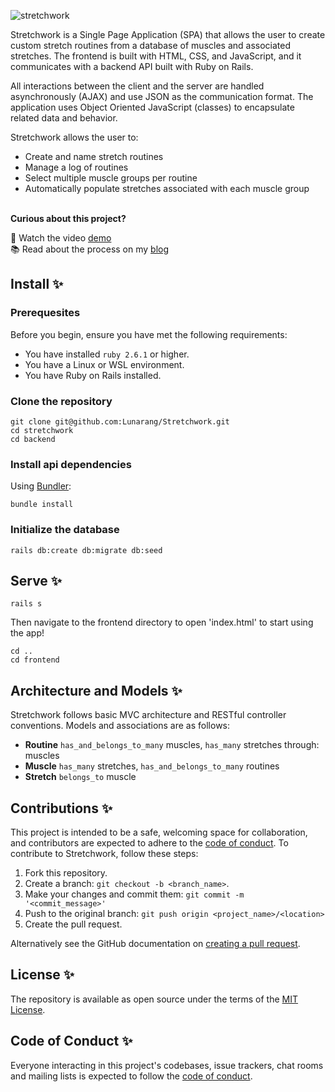 ![stretchwork](https://codebaby.hashnode.dev/_next/image?url=https%3A%2F%2Fcdn.hashnode.com%2Fres%2Fhashnode%2Fimage%2Fupload%2Fv1654394938251%2FYYltiWVlS.png%3Fw%3D1600%26h%3D840%26fit%3Dcrop%26crop%3Dentropy%26auto%3Dcompress%2Cformat%26format%3Dwebp&w=1920&q=75)

Stretchwork is a Single Page Application (SPA) that allows the user to create custom stretch routines from a database of muscles and associated stretches. The frontend is built with HTML, CSS, and JavaScript, and it communicates with a backend API built with Ruby on Rails.

All interactions between the client and the server are handled asynchronously (AJAX) and use JSON as the communication format. The application uses Object Oriented JavaScript (classes) to encapsulate related data and behavior.

Stretchwork allows the user to:

* Create and name stretch routines
* Manage a log of routines
* Select multiple muscle groups per routine
* Automatically populate stretches associated with each muscle group

</br>
<b>Curious about this project?</b>  

:eyes: Watch the video [demo](https://vimeo.com/manage/videos/717173421)  
:books: Read about the process on my [blog](https://codebaby.hashnode.dev/my-first-javascript-project-stretchwork)  

## Install :sparkles:

### Prerequesites
Before you begin, ensure you have met the following requirements:

* You have installed `ruby 2.6.1` or higher.
* You have a Linux or WSL environment.
* You have Ruby on Rails installed.

### Clone the repository

```shell
git clone git@github.com:Lunarang/Stretchwork.git
cd stretchwork
cd backend
```

### Install api dependencies

Using [Bundler](https://github.com/bundler/bundler):

```shell
bundle install
```

### Initialize the database

```shell
rails db:create db:migrate db:seed
```

## Serve :sparkles:

```shell
rails s
```

Then navigate to the frontend directory to open 'index.html' to start using the app!

```shell
cd ..
cd frontend
```

## Architecture and Models :sparkles:

Stretchwork follows basic MVC architecture and RESTful controller conventions.
Models and associations are as follows:

* <b>Routine</b> `has_and_belongs_to_many` muscles, `has_many` stretches through: muscles
* <b>Muscle</b> `has_many` stretches, `has_and_belongs_to_many` routines
* <b>Stretch</b> `belongs_to` muscle

## Contributions :sparkles:

This project is intended to be a safe, welcoming space for collaboration, and contributors are expected to adhere to the [code of conduct](https://github.com/lunarang/Stretchwork/CODE_OF_CONDUCT.md).
To contribute to Stretchwork, follow these steps:

1. Fork this repository.
2. Create a branch: `git checkout -b <branch_name>`.
3. Make your changes and commit them: `git commit -m '<commit_message>'`
4. Push to the original branch: `git push origin <project_name>/<location>`
5. Create the pull request.

Alternatively see the GitHub documentation on [creating a pull request](https://help.github.com/en/github/collaborating-with-issues-and-pull-requests/creating-a-pull-request).

## License :sparkles:

The repository is available as open source under the terms of the [MIT License](https://opensource.org/licenses/MIT).

## Code of Conduct :sparkles:

Everyone interacting in this project's codebases, issue trackers, chat rooms and mailing lists is expected to follow the [code of conduct](https://github.com/lunarang/Stretchwork/CODE_OF_CONDUCT.md).
